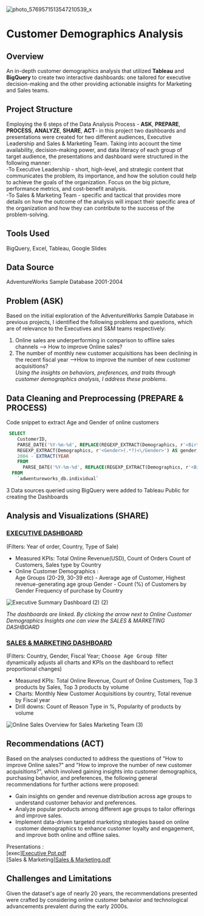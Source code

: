 ![photo_5769571513547210539_x](https://github.com/ammu993/Customer-Demographics-Analysis/assets/74145869/7e19eb16-7ca0-47da-84f1-84230135a2d9)

# Customer Demographics Analysis

## Overview
An in-depth customer demographics analysis that utilized <b>Tableau</b> and <b> BigQuery </b>  to create two interactive dashboards: one tailored for executive decision-making and the other providing actionable insights for Marketing and Sales teams. 

## Project Structure
Employing the 6 steps of the Data Analysis Process - **ASK**, **PREPARE**, **PROCESS**, **ANALYZE**, **SHARE**, **ACT**- in this project two dashboards and presentations were created for two different audiences, Executive Leadership and Sales & Marketing Team. Taking into account the time availability, decision-making power, and data literacy of each group of target audience, the presentations and dashboard were structured in the following manner:  
-To Executive Leadership - short, high-level, and strategic content that communicates the problem, its importance, and how the solution could help to achieve the goals of the organization. Focus on  the big picture, performance metrics, and cost-benefit analysis.  
-To Sales & Marketing Team - specific and tactical that provides more details on how the outcome of the analysis will impact their specific area of the organization and how they can contribute to the success of the problem-solving.  

## Tools Used  
BigQuery, Excel, Tableau, Google Slides 

## Data Source
AdventureWorks Sample Database 2001-2004  

## Problem (ASK)
Based on the initial exploration of the AdventureWorks Sample Database in previous projects, I identified the following problems and questions, which are of relevance to the Executives and S&M teams respectively: 
 1. Online sales are underperforming in comparison to offline sales channels --> How to improve Online sales?
 2. The number of monthly new customer acquisitions has been declining in the recent fiscal year -->How to improve the number of new customer acquisitions?   
*Using the insights on behaviors, preferences, and traits through customer demographics analysis, I address these problems.*

## Data Cleaning and Preprocessing (PREPARE & PROCESS)
Code snippet to extract Age and Gender of online customers
```sql
 SELECT
    CustomerID,
    PARSE_DATE('%Y-%m-%d', REPLACE(REGEXP_EXTRACT(Demographics, r'<BirthDate>(.*?)<\/BirthDate>'),'Z',' ')) AS birthdate,
    REGEXP_EXTRACT(Demographics, r'<Gender>(.*?)<\/Gender>') AS gender,
    2004 - EXTRACT(YEAR
    FROM
      PARSE_DATE('%Y-%m-%d', REPLACE(REGEXP_EXTRACT(Demographics, r'<BirthDate>(.*?)<\/BirthDate>'),'Z',' '))) AS age_ind_customer
  FROM
    `adwentureworks_db.individual`
```
3 Data sources queried using BigQuery were added to Tableau Public for creating the Dashboards

## Analysis and Visualizations (SHARE)
### **[EXECUTIVE DASHBOARD](https://public.tableau.com/views/AdWorksExecutiveSummarybasedonOnlineCustomerDemographics/ExecutiveSummaryDashboard2?:language=en-US&:display_count=n&:origin=viz_share_link)**   
(Filters: Year of order, Country, Type of Sale)   
* Measured KPIs: Total Online Revenue(USD), Count of Orders Count of Customers, Sales type by Country  
* Online Customer Demographics :   
Age Groups (20-29, 30-39 etc) - Average age of Customer, Highest revenue-generating age group
Gender - Count (%) of Customers by Gender
Frequency of purchase by Country

![Executive Summary Dashboard (2) (2)](https://github.com/ammu993/Customer-Demographics-Analysis/assets/74145869/de307184-2d8d-4265-8ff0-6dba9799b6cb)

*The dashboards are linked. By clicking the arrow next to Online Customer Demographics Insights one can view the SALES & MARKETING DASHBOARD*  

### **[SALES & MARKETING DASHBOARD](https://public.tableau.com/views/AdWorksSalesMarketingbasedonOnlineCustomerDemographics/OnlineSalesOverviewforSalesMarketingTeam?:language=en-US&:display_count=n&:origin=viz_share_link)**   
(Filters: Country, Gender, Fiscal Year; <kbd> Choose Age Group </kbd> filter dynamically adjusts all charts and KPIs on the dashboard to reflect proportional changes)
* Measured KPIs: Total Online Revenue, Count of Online Customers, Top 3 products by Sales, Top 3 products by volume
* Charts: Monthly New Customer Acquisitions by country, Total revenue by Fiscal year
* Drill downs: Count of Reason Type in %, Popularity of products by volume

![Online Sales Overview for Sales   Marketing Team (3)](https://github.com/ammu993/Customer-Demographics-Analysis/assets/74145869/f9a1e1b9-c8d0-4e08-91bf-1e5f55b94bc9)

## Recommendations (ACT)

Based on the analyses conducted to address the questions of "How to improve Online sales?" and "How to improve the number of new customer acquisitions?", which involved gaining insights into customer demographics, purchasing behavior, and preferences, the following general recommendations for further actions were proposed:  
* Gain insights on gender and revenue distribution across age groups to understand customer behavior and preferences.
* Analyze popular products among different age groups to tailor offerings and improve sales.
* Implement data-driven targeted marketing strategies based on online customer demographics to enhance customer loyalty and engagement, and improve both online and offline sales.

Presentations :  
[exec][Executive Ppt.pdf](https://github.com/ammu993/Customer-Demographics-Analysis/files/14234560/Executive.Ppt.pdf)   
[Sales & Marketing][Sales & Marketing.pdf](https://github.com/ammu993/Customer-Demographics-Analysis/files/14234562/Sales.Marketing.pdf)

## Challenges and Limitations
Given the dataset's age of nearly 20 years, the recommendations presented were crafted by considering online customer behavior and technological advancements prevalent during the early 2000s.
